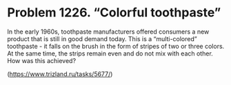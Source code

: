 # Problem 1226. “Colorful toothpaste”

In the early 1960s, toothpaste manufacturers offered consumers a new product that is still in good demand today. This is a “multi-colored” toothpaste - it falls on the brush in the form of stripes of two or three colors. At the same time, the strips remain even and do not mix with each other. How was this achieved?

(https://www.trizland.ru/tasks/5677/)